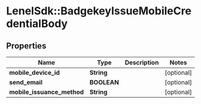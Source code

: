# LenelSdk::BadgekeyIssueMobileCredentialBody

## Properties
Name | Type | Description | Notes
------------ | ------------- | ------------- | -------------
**mobile_device_id** | **String** |  | [optional] 
**send_email** | **BOOLEAN** |  | [optional] 
**mobile_issuance_method** | **String** |  | [optional] 

